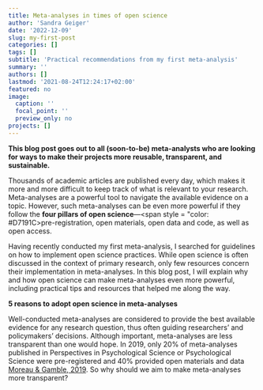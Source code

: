 ```yaml
---
title: Meta-analyses in times of open science
author: 'Sandra Geiger'
date: '2022-12-09'
slug: my-first-post
categories: []
tags: []
subtitle: 'Practical recommendations from my first meta-analysis'
summary: ''
authors: []
lastmod: '2021-08-24T12:24:17+02:00'
featured: no
image:
  caption: ''
  focal_point: ''
  preview_only: no
projects: []
---
```


**This blog post goes out to all (soon-to-be) meta-analysts who are looking for ways to make their projects more reusable, transparent, and sustainable.**

Thousands of academic articles are published every day, which makes it more and more difficult to keep track of what is relevant to your research. Meta-analyses are a powerful tool to navigate the available evidence on a topic. However, such meta-analyses can be even more powerful if they follow the **four pillars of open science**—<span style = "color: #D7191C>pre-registration</span>, open materials, open data and code, as well as open access.

Having recently conducted my first meta-analysis, I searched for guidelines on how to implement open science practices. While open science is often discussed in the context of primary research, only few resources concern their implementation in meta-analyses. In this blog post, I will explain why and how open science can make meta-analyses even more powerful, including practical tips and resources that helped me along the way. 

**5 reasons to adopt open science in meta-analyses**

Well-conducted meta-analyses are considered to provide the best available evidence for any research question, thus often guiding researchers’ and policymakers’ decisions. Although important, meta-analyses are less transparent than one would hope. In 2019, only 20% of meta-analyses published in Perspectives in Psychological Science or Psychological Science were pre-registered and 40% provided open materials and data [Moreau & Gamble, 2019](https://journals.sagepub.com/doi/abs/10.1177/1745691620906416?casa_token=0_rdT0URmEQAAAAA%3AvcoFcMQjYX_7h-J01H2vn46sCmfLIUI49QBT3-3Y80tPztLUNBgpvz0Si7ujkkBlCbGnSbhE4g3a&journalCode=ppsa). So why should we aim to make meta-analyses more transparent? 



